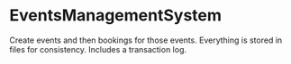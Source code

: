 # EventsManagementSystem
Create events and then bookings for those events. Everything is stored in files for consistency. Includes a transaction log. 

